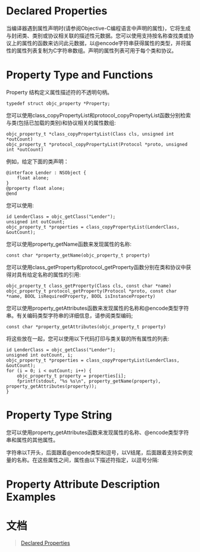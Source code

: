 # Declared Properties

当编译器遇到属性声明时(请参阅Objective-C编程语言中声明的属性)，它将生成与封闭类、类别或协议相关联的描述性元数据。您可以使用支持按名称查找类或协议上的属性的函数来访问此元数据，以@encode字符串获得属性的类型，并将属性的属性列表复制为C字符串数组。声明的属性列表可用于每个类和协议。

# Property Type and Functions

Property 结构定义属性描述符的不透明句柄。

```
typedef struct objc_property *Property;
```

您可以使用class_copyPropertyList和protocol_copyPropertyList函数分别检索与类(包括已加载的类别)和协议相关的属性数组:

```
objc_property_t *class_copyPropertyList(Class cls, unsigned int *outCount)
objc_property_t *protocol_copyPropertyList(Protocol *proto, unsigned int *outCount)
```
例如，给定下面的类声明：

```
@interface Lender : NSObject {
    float alone;
}
@property float alone;
@end
```

您可以使用:

```
id LenderClass = objc_getClass("Lender");
unsigned int outCount;
objc_property_t *properties = class_copyPropertyList(LenderClass, &outCount);
```

您可以使用property_getName函数来发现属性的名称:

```
const char *property_getName(objc_property_t property)
```

您可以使用class_getProperty和protocol_getProperty函数分别在类和协议中获得对具有给定名称的属性的引用:

```
objc_property_t class_getProperty(Class cls, const char *name)
objc_property_t protocol_getProperty(Protocol *proto, const char *name, BOOL isRequiredProperty, BOOL isInstanceProperty)

```

您可以使用property_getAttributes函数来发现属性的名称和@encode类型字符串。有关编码类型字符串的详细信息，请参阅类型编码;

`const char *property_getAttributes(objc_property_t property)`

将这些放在一起，您可以使用以下代码打印与类关联的所有属性的列表:

```
id LenderClass = objc_getClass("Lender");
unsigned int outCount, i;
objc_property_t *properties = class_copyPropertyList(LenderClass, &outCount);
for (i = 0; i < outCount; i++) {
    objc_property_t property = properties[i];
    fprintf(stdout, "%s %s\n", property_getName(property), property_getAttributes(property));
}

```

# Property Type String

您可以使用property_getAttributes函数来发现属性的名称、@encode类型字符串和属性的其他属性。

字符串以T开头，后面跟着@encode类型和逗号，以V结尾，后面跟着支持实例变量的名称。在这些属性之间，属性由以下描述符指定，以逗号分隔:

# Property Attribute Description Examples

# 文档
>[Declared Properties](https://developer.apple.com/library/archive/documentation/Cocoa/Conceptual/ObjCRuntimeGuide/Articles/ocrtPropertyIntrospection.html#//apple_ref/doc/uid/TP40008048-CH101-SW24)